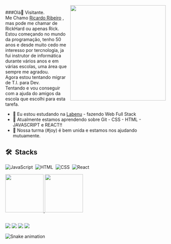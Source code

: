 
<img align="right" height="300em" width="300em" src="https://i.pinimg.com/originals/e4/26/70/e426702edf874b181aced1e2fa5c6cde.gif"/>

###Olá👋 Visitante.<br />
Me Chamo [Ricardo Ribeiro](https://github.com/RickHardBR/RickHardBR/blob/main/README.md) , mas pode me chamar de RickHard ou apenas Rick.<br />
Estou  começando no mundo da programação, tenho 50 anos e desde muito cedo me interesso por tercnologia, ja fui instrutor de informática durante vários anos e em várias escolas,
uma área que sempre me agradou.<br />
Agora estou tentando migrar de T.I. para Dev.<br />
Tentando e vou conseguir com a ajuda do amigos da escola que escolhi para esta tarefa.
- 🔭 Eu estou estudando na [Labenu](https://www.labenu.com.br/) - fazendo Web Full Stack
- 🌱 Atualmente estamos aprendendo sobre Git - CSS - HTML - JAVASCRIPT e REACT!!
- 🤝 Nossa turma (#joy) é bem unida e estamos nos ajudando mutuamente.


## 🛠 &nbsp;Stacks
 
![JavaScript](https://img.shields.io/badge/-JavaScript-blueviolet?style=flat&logo=javascript)&nbsp;
![HTML](https://img.shields.io/badge/-HTML-blueviolet?style=flat&logo=HTML5)&nbsp;
![CSS](https://img.shields.io/badge/-CSS-blueviolet?style=flat&logo=CSS3&logoColor=1572B6)&nbsp;
![React](https://img.shields.io/badge/-React-blueviolet?style=flat&logo=react)&nbsp;

<div>
 <a href="https://github.com/RickHardBR">
 <img height="120em" src="https://github-readme-stats.vercel.app/api?username=RickHardBR&show_icons=true&theme=radical&include_all_commits=true&count_private=true"/>
 <img height="120em" src="https://github-readme-stats.vercel.app/api/top-langs/?username=RickHardBR&layout=compact&langs_count=7&theme=radical"/>
</div>

<br>

[<img src="https://img.shields.io/badge/twitter-%231DA1F2.svg?&style=for-the-badge&logo=twitter&logoColor=white" />](https://twitter.com/rickhards)
[<img src="https://img.shields.io/badge/linkedin-%230077B5.svg?&style=for-the-badge&logo=linkedin&logoColor=white" />](https://www.linkedin.com/in/ricardo-rickhardwares/) [<img src = "https://img.shields.io/badge/instagram-%23E4405F.svg?&style=for-the-badge&logo=instagram&logoColor=white">](https://www.instagram.com/rickhardribeiro/) [<img src = "https://img.shields.io/badge/facebook-%231877F2.svg?&style=for-the-badge&logo=facebook&logoColor=white">](https://www.facebook.com/RickHardL)



![Snake animation](https://github.com/RickHardBR/blob/output/github-contribution-grid-snake.svg)

